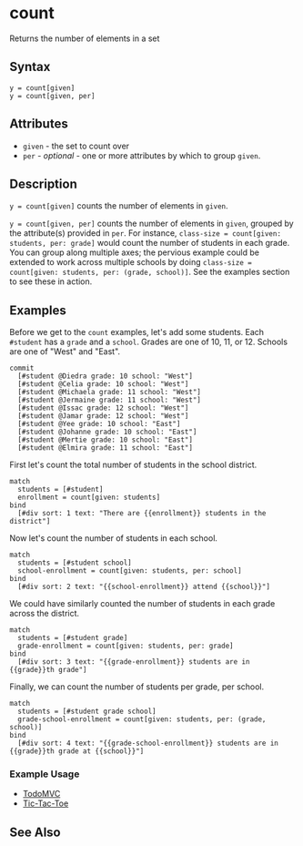 # count

Returns the number of elements in a set

## Syntax

```eve
y = count[given]
y = count[given, per]
```

## Attributes

- `given` - the set to count over
- `per` - _optional_ - one or more attributes by which to group `given`.

## Description

`y = count[given]` counts the number of elements in `given`.

`y = count[given, per]` counts the number of elements in `given`, grouped by the attribute(s) provided in `per`. For instance, `class-size = count[given: students, per: grade]` would count the number of students in each grade. You can group along multiple axes; the pervious example could be extended to work across multiple schools by doing `class-size = count[given: students, per: (grade, school)]`. See the examples section to see these in action.

## Examples

Before we get to the `count` examples, let's add some students. Each `#student` has a `grade` and a `school`. Grades are one of 10, 11, or 12. Schools are one of "West" and "East".

```eve
commit
  [#student @Diedra grade: 10 school: "West"]
  [#student @Celia grade: 10 school: "West"]
  [#student @Michaela grade: 11 school: "West"]
  [#student @Jermaine grade: 11 school: "West"]
  [#student @Issac grade: 12 school: "West"]
  [#student @Jamar grade: 12 school: "West"]
  [#student @Yee grade: 10 school: "East"]
  [#student @Johanne grade: 10 school: "East"]
  [#student @Mertie grade: 10 school: "East"]
  [#student @Elmira grade: 11 school: "East"]
```

First let's count the total number of students in the school district.

```eve
match
  students = [#student]
  enrollment = count[given: students]
bind
  [#div sort: 1 text: "There are {{enrollment}} students in the district"]
```

Now let's count the number of students in each school.

```eve
match
  students = [#student school]
  school-enrollment = count[given: students, per: school]
bind
  [#div sort: 2 text: "{{school-enrollment}} attend {{school}}"]
```

We could have similarly counted the number of students in each grade across the district.

```eve
match
  students = [#student grade]
  grade-enrollment = count[given: students, per: grade]
bind
  [#div sort: 3 text: "{{grade-enrollment}} students are in {{grade}}th grade"]
```

Finally, we can count the number of students per grade, per school. 

```eve
match
  students = [#student grade school]
  grade-school-enrollment = count[given: students, per: (grade, school)]
bind
  [#div sort: 4 text: "{{grade-school-enrollment}} students are in {{grade}}th grade at {{school}}"]
```

### Example Usage

- [TodoMVC](https://github.com/witheve/Eve/blob/master/examples/todomvc.eve#L31)
- [Tic-Tac-Toe](https://github.com/witheve/Eve/blob/master/examples/tic-tac-toe.eve#L67)

## See Also